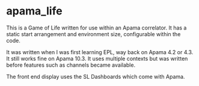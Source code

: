 # apama_life

This is a Game of Life written for use within an Apama correlator. It has a static start arrangement and environment size, configurable within the code.

It was written when I was first learning EPL, way back on Apama 4.2 or 4.3. It still works fine on Apama 10.3. It uses multiple contexts but was written before features such as channels became available.

The front end display uses the SL Dashboards which come with Apama. 
